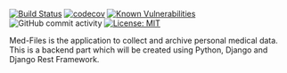 
[![Build Status](https://travis-ci.org/TheProrok29/med-files-api.svg?branch=master)](https://travis-ci.org/TheProrok29/med-files-api) [![codecov](https://codecov.io/gh/TheProrok29/med-files-api/branch/master/graph/badge.svg)](https://codecov.io/gh/TheProrok29/med-files-api) [![Known Vulnerabilities](https://snyk.io/test/github/TheProrok29/med-files-api/badge.svg?targetFile=requirements.txt)](https://snyk.io/test/github/TheProrok29/med-files-api?targetFile=requirements.txt) ![GitHub commit activity](https://img.shields.io/github/commit-activity/m/TheProrok29/med-files-api?logoColor=lightgrey) [![License: MIT](https://img.shields.io/badge/License-MIT-blue.svg)](https://opensource.org/licenses/MIT)



Med-Files is the application to collect and archive personal medical data. This is a backend part which will be created using Python, Django and Django Rest Framework.
